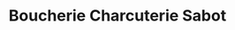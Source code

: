 ---
title: "Boucherie Charcuterie Sabot"
url: /caen/boucherie-charcuterie-sabot/
shop: Metzgerei
---